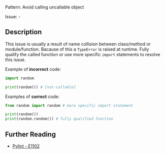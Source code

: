 Pattern: Avoid calling uncallable object

Issue: -

## Description

This issue is usually a result of name collision between class/method or module/function. Bacause of this a `TypeError` is raised at runtime. Fully qualify the called function or use more specific `import` statements to resolve this issue.


Example of **incorrect** code:

```python
import random

print(random()) # [not-callable]
```

Examples of **correct** code:

```python
from random import random # more specific import statement

print(random())
print(random.random()) # fully qualified function
```

## Further Reading

* [Pylint - E1102](http://pylint-messages.wikidot.com/messages:e1102)
